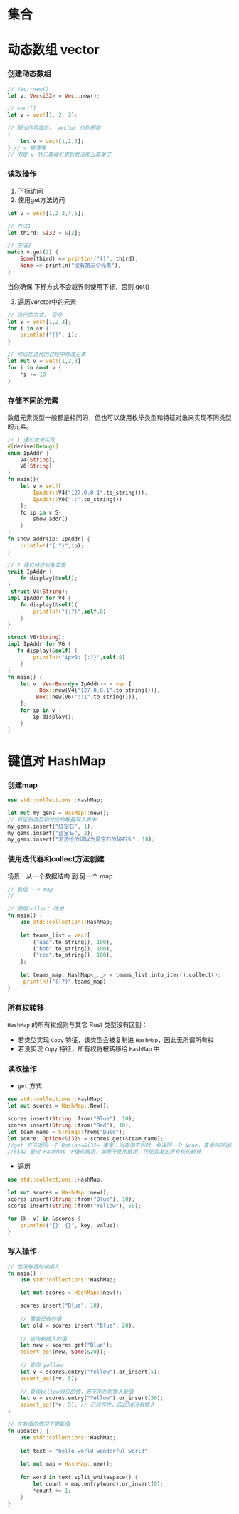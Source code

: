 # 集合



# 动态数组 vector

### 创建动态数组

```rust
// Vec::new()
let v: Vec<i32> = Vec::new();

// vec![]
let v = vec![1, 2, 3];

// 超出作用域后， vector 也别删除
{
    let v = vec![1,2,3];
} // v 被清理
// 但是 v 的元素被引用后就没那么简单了
```

### 读取操作

1. 下标访问
2. 使用get方法访问

```rust
let v = vec![1,2,3,4,5];

// 方法1
let third: &i32 = &[2];

// 方法2
match v.get(2) {
    Some(third) => println!("{}", third),
	None => println("没有第三个元素"),
}

```

当你确保 下标方式不会越界则使用下标，否则 get()

3. 遍历verctor中的元素

```rust
// 迭代的方式， 安全
let v = vec![1,2,3];
for i in &v {
    println!("{}", i);
}

// 可以在迭代的过程中修改元素
let mut v = vec![1,2,3]
for i in &mut v {
    *i += 10
}
```



### 存储不同的元素

数组元素类型一般都是相同的，但也可以使用枚举类型和特征对象来实现不同类型的元素。

```rust
// 1 通过枚举实现
#[derive(Debug)]
enum IpAddr {
    V4(String),
    V6(String)
}
fn main(){
    let v = vec![
        IpAddr::V4("127.0.0.1".to_string()),
        IpAddr::V6("::".to_string())
    ];
    fo ip in v S{
        show_addr()
    }
}
fn show_addr(ip: IpAddr) {
    println!("{:?}",ip);
}
```

```rust
// 2 通过特征对象实现
trait IpAddr {
    fn display(&self);
}
 struct V4(String);
impl IpAddr for V4 {
    fn display(&self){
        println!("{:?}",self.0)
    }
}

struct V6(String);
impl IpAddr for V6 {
   fn display(&self) {
        println!("ipv6: {:?}",self.0)
    } 
}
fn main() {
    let v: Vec<Box<dyn IpAddr>> = vec![
      	  Box::new(V4("127.0.0.1".to_string())),
         Box::new(V6("::1".to_string())),
    ];
    for ip in v {
        ip.display();
    }
}
```



# 键值对 HashMap

### 创建map

```rust
use std::collections::HashMap;

let mut my_gens = HasMap::new();
// 将宝石类型和对应的数量写入表中
my_gems.insert("红宝石", 1);
my_gems.insert("蓝宝石", 2);
my_gems.insert("河边捡的误以为是宝石的破石头", 18);
```

### 使用迭代器和collect方法创建

场景：从一个数据结构 到 另一个 map

```rust
// 数组 --> map
// 

// 使用collect 改进
fn main() {
    use std::collection::HashMap;
    
    let teams_list = vec![
        ("aaa".to_string(), 100),
        ("bbb".to_string(), 100),
        ("ccc".to_string(), 100),
    ];
    
    let teams_map: HashMap<_,_> = teams_list.into_iter().collect();
     println!("{:?}",teams_map)
}
```

### 所有权转移

`HashMap` 的所有权规则与其它 Rust 类型没有区别：

- 若类型实现 `Copy` 特征，该类型会被复制进 `HashMap`，因此无所谓所有权
- 若没实现 `Copy` 特征，所有权将被转移给 `HashMap` 中

### 读取操作

- `get` 方式

```rust
use std::collections::HashMap;
let mut scores = HashMap::New();

scores.insert(String::from("Blue"), 10);
scores.insert(String::from("Red"), 10);
let team_name = STring::from("Buld");
let score: Option<&i32> = scores.get(&team_name);
//get 方法返回一个 Option<&i32> 类型：当查询不到时，会返回一个 None，查询到时返回 Some(&i32)
//&i32 是对 HashMap 中值的借用，如果不使用借用，可能会发生所有权的转移
```

- 遍历

```rust
use std::collections::HashMap;

let mut scores = HashMap::new();
scores.insert(String::from("Blue"), 10);
scores.insert(String::from("Yellow"), 50);

for (k, v) in &scores {
    println!("{}: {}", key, value);
}
```

### 写入操作

```rust
// 在没有值时候插入
fn main() {
    use std::collections::HashMap;

    let mut scores = HashMap::new();

    scores.insert("Blue", 10);
    
    // 覆盖已有的值
    let old = scores.insert("Blue", 20);
    
    // 查询新插入的值
    let new = scores.get("Blue");
    assert_eq!(new, Some(&20));
    
    // 查询 yellow 
    let v = scores.entry("Yellow").or_insert(5);
    assert_eq!(*v, 5);
    
    // 查询Yellow对应的值，若不存在则插入新值
    let v = scores.entry("Yellow").or_insert(50);
    assert_eq!(*v, 5); // 已经存在，因此50没有插入
}

// 在有值的情况下更新值
fn update() {
    use std::collections::HashMap;
    
    let text = "hello world wonderful world";
    
    let mut map = HashMap::new();
    
    for word in text.split_whitespace() {
        let count = map.entry(word).or_insert(0);
        *count += 1;
    }
}
```

